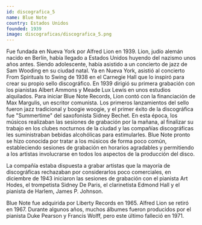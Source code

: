```yaml
---
id: discografica_5
name: Blue Note
country: Estados Unidos
founded: 1939
image: discograficas/discografica_5.png
---
```


Fue fundada en Nueva York por Alfred Lion en 1939. Lion, judío alemán nacido en Berlín, había llegado a Estados Unidos huyendo del nazismo unos años antes. Siendo adolescente, había asistido a un concierto de jazz de Sam Wooding en su ciudad natal. Ya en Nueva York, asistió al concierto From Spirituals to Swing de 1938 en el Carnegie Hall que lo inspiró para crear su propio sello discográfico. En 1939 dirigió su primera grabación con los pianistas Albert Ammons y Meade Lux Lewis en unos estudios alquilados. Para iniciar Blue Note Records, Lion contó con la financiación de Max Margulis, un escritor comunista. Los primeros lanzamientos del sello fueron jazz tradicional y boogie woogie, y el primer éxito de la discográfica fue "Summertime" del saxofonista Sidney Bechet. En esta época, los músicos realizaban las sesiones de grabación por la mañana, al finalizar su trabajo en los clubes nocturnos de la ciudad y las compañías discográficas les suministraban bebidas alcohólicas para estimularles. Blue Note pronto se hizo conocida por tratar a los músicos de forma poco común, estableciendo sesiones de grabación en horarios agradables y permitiendo a los artistas involucrarse en todos los aspectos de la producción del disco.

La compañía estaba dispuesta a grabar artistas que la mayoría de discográficas rechazaban por considerarlos poco comerciales, en diciembre de 1943 iniciaron las sesiones de grabación con el pianista Art Hodes, el trompetista Sidney De Paris, el clarinetista Edmond Hall y el pianista de Harlem, James P. Johnson.

Blue Note fue adquirida por Liberty Records en 1965. Alfred Lion se retiró en 1967. Durante algunos años, muchos álbumes fueron producidos por el pianista Duke Pearson y Francis Wolff, pero este último falleció en 1971.

